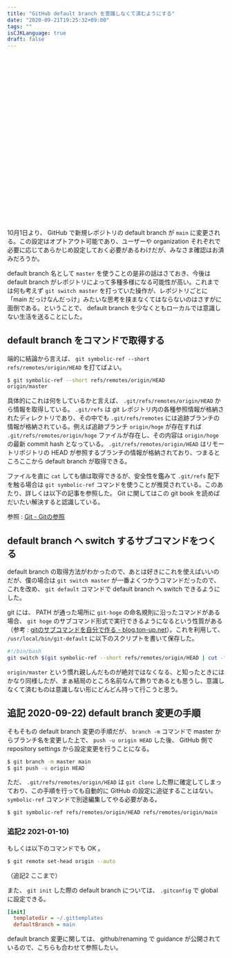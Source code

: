 ```yaml
---
title: "GitHub default branch を意識しなくて済むようにする"
date: "2020-09-21T19:25:32+09:00"
tags: ""
isCJKLanguage: true
draft: false
---
```


<div class="iframely-embed"><div class="iframely-responsive" style="padding-bottom: 52.5095%; padding-top: 120px;"><a href="https://github.blog/changelog/2020-08-26-set-the-default-branch-for-newly-created-repositories/" data-iframely-url="//cdn.iframe.ly/yt7u8pA"></a></div></div><script async src="//cdn.iframe.ly/embed.js" charset="utf-8"></script>

10月1日より、 GitHub で新規レポジトリの default branch が `main` に変更される。この設定はオプトアウト可能であり、ユーザーや organization それぞれで必要に応じてあらかじめ設定しておく必要があるわけだが、みなさま確認はお済みだろうか。

default branch 名として `master` を使うことの是非の話はさておき、今後は default branch がレポジトリによって多種多様になる可能性が高い。これまでは何も考えず `git switch master` を打っていた操作が、レポジトリごとに「main だっけなんだっけ」みたいな思考を挟まなくてはならないのはさすがに面倒である。ということで、 default branch を少なくともローカルでは意識しない生活を送ることにした。

## default branch をコマンドで取得する

端的に結論から言えば、 `git symbolic-ref --short refs/remotes/origin/HEAD` を打てばよい。

```bash
$ git symbolic-ref --short refs/remotes/origin/HEAD
origin/master
```

具体的にこれは何をしているかと言えば、 `.git/refs/remotes/origin/HEAD` から情報を取得している。 `.git/refs` は git レポジトリ内の各種参照情報が格納されたディレクトリであり、その中でも `.git/refs/remotes` には追跡ブランチの情報が格納されている。例えば追跡ブランチ `origin/hoge` が存在すれば `.git/refs/remotes/origin/hoge` ファイルが存在し、その内容は `origin/hoge` の最新 commit hash となっている。 `.git/refs/remotes/origin/HEAD` はリモートリポジトリの HEAD が参照するブランチの情報が格納されており、つまるところここから default branch が取得できる。

ファイルを直に `cat` しても値は取得できるが、安全性を鑑みて `.git/refs` 配下を触る場合は `git symbolic-ref` コマンドを使うことが推奨されている。このあたり、詳しくは以下の記事を参照した。 Git に関してはこの git book を読めばだいたい解決すると認識している。

参照 : [Git - Gitの参照](https://git-scm.com/book/ja/v2/Git%E3%81%AE%E5%86%85%E5%81%B4-Git%E3%81%AE%E5%8F%82%E7%85%A7)

## default branch へ switch するサブコマンドをつくる

default branch の取得方法がわかったので、あとは好きにこれを使えばいいのだが、僕の場合は `git switch master` が一番よくつかうコマンドだったので、これを改め、 `git default` コマンドで default branch へ switch できるようにした。

git には、 PATH が通った場所に `git-hoge` の命名規則に沿ったコマンドがある場合、 `git hoge` のサブコマンド形式で実行できるようになるという性質がある（参考 : [gitのサブコマンドを自分で作る - blog.ton-up.net](https://blog.ton-up.net/2013/12/12/git-subcommand/)）。これを利用して、 `/usr/local/bin/git-default` に以下のスクリプトを書いて保存した。

```bash
#!/bin/bash
git switch $(git symbolic-ref --short refs/remotes/origin/HEAD | cut -f 2 -d '/')
```

`origin/master` という慣れ親しんだものが絶対ではなくなる、と知ったときにはかなり同様したが、まぁ結局のところ名前なんて飾りであるとも思うし、意識しなくて済むものは意識しない形にどんどん持って行こうと思う。

## 追記 2020-09-22) default branch 変更の手順

そもそもの default branch 変更の手順だが、 `branch -m` コマンドで master からブランチ名を変更した上で、 `push -u origin HEAD` した後、 GitHub 側で repository settings から設定変更を行うことになる。

```bash
$ git branch -m master main
$ git push -u origin HEAD
```

ただ、 `.git/refs/remotes/origin/HEAD` は `git clone` した際に確定してしまっており、この手順を行っても自動的に GitHub の設定に追従することはない。 `symbolic-ref` コマンドで別途編集してやる必要がある。

```bash
$ git symbolic-ref refs/remotes/origin/HEAD refs/remotes/origin/main
```

### 追記2 2021-01-10)

もしくは以下のコマンドでも OK 。

```bash
$ git remote set-head origin --auto
```

（追記2 ここまで）

また、 `git init` した際の default branch については、 `.gitconfig` で global に設定できる。

```ini
[init]
  templatedir = ~/.gittemplates
  defaultBranch = main
```

default branch 変更に関しては、 github/renaming で guidance が公開されているので、こちらも合わせて参照したい。

<div class="iframely-embed"><div class="iframely-responsive" style="height: 140px; padding-bottom: 0;"><a href="https://github.com/github/renaming" data-iframely-url="//cdn.iframe.ly/GDo9Tyb"></a></div></div><script async src="//cdn.iframe.ly/embed.js" charset="utf-8"></script>
